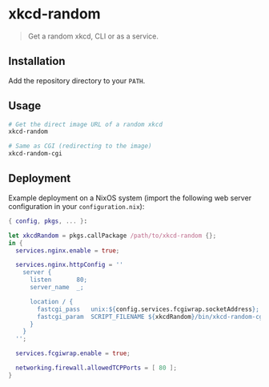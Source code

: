 # xkcd-random

> Get a random xkcd, CLI or as a service.

## Installation

Add the repository directory to your `PATH`.

## Usage

```sh
# Get the direct image URL of a random xkcd
xkcd-random

# Same as CGI (redirecting to the image)
xkcd-random-cgi
```

## Deployment

Example deployment on a NixOS system (import the following web server
configuration in your `configuration.nix`):

```nix
{ config, pkgs, ... }:

let xkcdRandom = pkgs.callPackage /path/to/xkcd-random {};
in {
  services.nginx.enable = true;

  services.nginx.httpConfig = ''
    server {
      listen       80;
      server_name  _;

      location / {
        fastcgi_pass   unix:${config.services.fcgiwrap.socketAddress};
        fastcgi_param  SCRIPT_FILENAME ${xkcdRandom}/bin/xkcd-random-cgi;
      }
    }
  '';

  services.fcgiwrap.enable = true;

  networking.firewall.allowedTCPPorts = [ 80 ];
}
```
